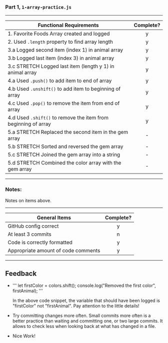 ### Part 1, `1-array-practice.js`

---

| Functional Requirements                                        | Complete? |
| -------------------------------------------------------------- | :-------: |
| 1. Favorite Foods Array created and logged                     |     y     |
| 2. Used `.length` property to find array length                |     y     |
| 3.a Logged second item (index 1) in animal array               |     y     |
| 3.b Logged last item (index 3) in animal array                 |     y     |
| 3.c STRETCH Logged last item (length y 1) in animal array      |     y     |
| 4.a Used `.push()` to add item to end of array                 |     y     |
| 4.b Used `.unshift()` to add item to beginning of array        |     y     |
| 4.c Used `.pop()` to remove the item from end of array         |     y     |
| 4.d Used `.shift()` to remove the item from beginning of array |     y     |
| 5.a STRETCH Replaced the second item in the gem array          |     -     |
| 5.b STRETCH Sorted and reversed the gem array                  |     -     |
| 5.c STRETCH Joined the gem array into a string                 |     -     |
| 5.d STRETCH Combined the color array with the gem array        |     -     |

---

### Notes:

Notes on items above.

---

| General Items                       | Complete? |
| ----------------------------------- | :-------: |
| GitHub config correct               |     y     |
| At least 3 commits                  |     n     |
| Code is correctly formatted         |     y     |
| Appropriate amount of code comments |     y     |

---

## Feedback

- '''
  let firstColor = colors.shift();
  console.log("Removed the first color", firstAnimal);
  '''

  In the above code snippet, the variable that should have been logged is "firstColor" not "firstAnimal". Pay attention to the little details!

- Try committing changes more often. Small commits more often is a better practice than waiting and committing one, or two large commits. It allows to check less when looking back at what has changed in a file.

- Nice Work!

